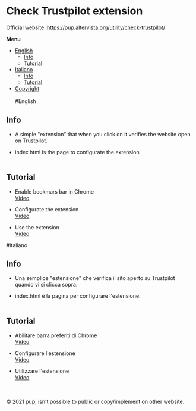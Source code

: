 # Check Trustpilot extension

Official website: https://pup.altervista.org/utility/check-trustpilot/

<b>Menu</b>
- [English](#english)
  - [Info](#info)
  - [Tutorial](#tutorial)
- [Italiano](#italiano)
  - [Info](#info)
  - [Tutorial](#tutorial)
- [Copyright](#copy)
<br><br>
#English
## Info

- A simple "extension" that when you click on it verifies the website open on Trustpilot.

- index.html is the page to configurate the extension.
  <br><br>
## Tutorial

- Enable bookmars bar in Chrome<br>
  [Video](https://youtu.be/bgVlQYXG1X)

- Configurate the extension<br>
  [Video](https://youtu.be/MpfvjQeF3W8)
  
- Use the extension<br>
  [Video](https://youtu.be/lnh8YHaJWxI)

#Italiano
## Info

- Una semplice "estensione" che verifica il sito aperto su Trustpilot quando vi si clicca sopra.

- index.html è la pagina per configurare l'estensione.
  <br><br>
## Tutorial

- Abilitare barra preferiti di Chrome<br>
  [Video](https://youtu.be/bgVlQYXG1X)

- Configurare l'estensione<br>
  [Video](https://youtu.be/MpfvjQeF3W8)
  
- Utilizzare l'estensione<br>
  [Video](https://youtu.be/lnh8YHaJWxI)

<br><br>
<a name="copy">© 2021 [pup](https://pup.altervista.org), isn't possible to public or copy/implement on other website.</a>
